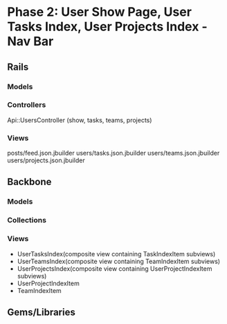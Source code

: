 # Phase 2: User Show Page, User Tasks Index, User Projects Index - Nav Bar

## Rails
### Models

### Controllers
Api::UsersController (show, tasks, teams, projects)

### Views
posts/feed.json.jbuilder
users/tasks.json.jbuilder
users/teams.json.jbuilder
users/projects.json.jbuilder

## Backbone
### Models

### Collections

### Views
* UserTasksIndex(composite view containing TaskIndexItem subviews)
* UserTeamsIndex(composite view containing TeamIndexItem subviews)
* UserProjectsIndex(composite view containing UserProjectIndexItem subviews)
* UserProjectIndexItem
* TeamIndexItem

## Gems/Libraries

